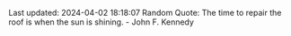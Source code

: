 Last updated: 2024-04-02 18:18:07
Random Quote: The time to repair the roof is when the sun is shining. - John F. Kennedy